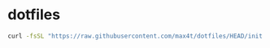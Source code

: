 # dotfiles

```sh
curl -fsSL "https://raw.githubusercontent.com/max4t/dotfiles/HEAD/init.sh" | sh
```
